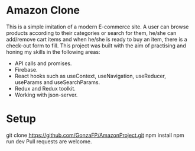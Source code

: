 # Amazon Clone
This is a simple imitation of a modern E-commerce site. A user can browse products according to their categories or search for them, he/she can add/remove cart items and when he/she is ready to buy an item, 
there is a check-out form to fill. This project was built with the aim of practising and honing my skills in the following areas:

* API calls and promises.
* Firebase.
* React hooks such as useContext, useNavigation, useReducer, useParams and useSearchParams.
* Redux and Redux toolkit.
* Working with json-server.

# Setup
git clone https://github.com/GonzaFP/AmazonProject.git
npm install
npm run dev
Pull requests are welcome.
